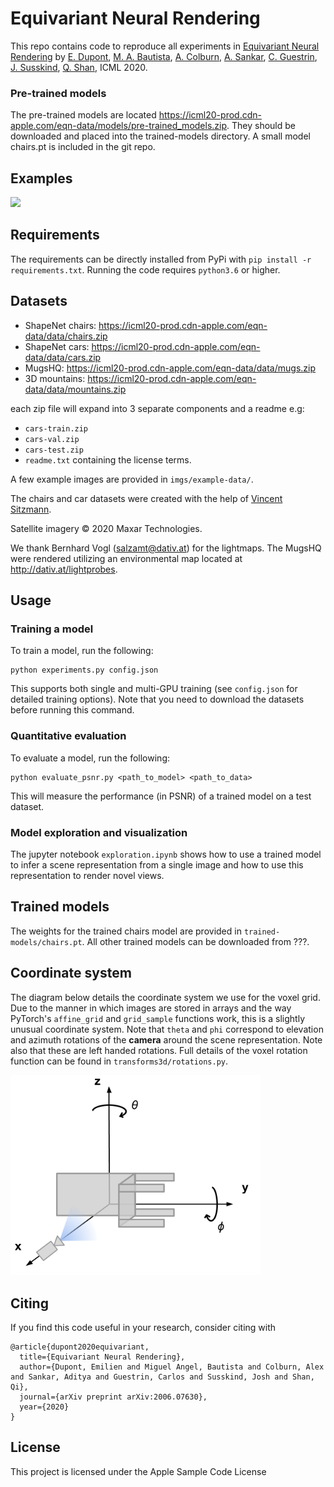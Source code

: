 # Equivariant Neural Rendering

This repo contains code to reproduce all experiments in [Equivariant Neural Rendering](https://arxiv.org/abs/2006.07630) by [E. Dupont](https://emiliendupont.github.io), [M. A. Bautista](https://scholar.google.com/citations?user=ZrRs-qoAAAAJ&hl=en), [A. Colburn](https://www.colburn.org), [A. Sankar](https://scholar.google.com/citations?user=6ZDIdEAAAAAJ&hl=en), [C. Guestrin](https://homes.cs.washington.edu/~guestrin/), [J. Susskind](https://scholar.google.com/citations?user=Sv2TGqsAAAAJ&hl=en), [Q. Shan](http://shanqi.github.io), ICML 2020.





### Pre-trained models

The pre-trained models are located https://icml20-prod.cdn-apple.com/eqn-data/models/pre-trained_models.zip.  They should be downloaded and placed into the trained-models directory.  A small model chairs.pt is included in the git repo.

## Examples

<img src="imgs/all_datasets.gif" width="400">

## Requirements

The requirements can be directly installed from PyPi with `pip install -r requirements.txt`. Running the code requires `python3.6` or higher.

## Datasets

- ShapeNet chairs: https://icml20-prod.cdn-apple.com/eqn-data/data/chairs.zip
- ShapeNet cars: https://icml20-prod.cdn-apple.com/eqn-data/data/cars.zip
- MugsHQ: https://icml20-prod.cdn-apple.com/eqn-data/data/mugs.zip
- 3D mountains: https://icml20-prod.cdn-apple.com/eqn-data/data/mountains.zip
 

each zip file will expand into 3 separate components and a readme e.g:
- `cars-train.zip`
- `cars-val.zip`
- `cars-test.zip`
- `readme.txt` containing the license terms.

A few example images are provided in `imgs/example-data/`.
 
The chairs and car datasets were created with the help of [Vincent Sitzmann](https://vsitzmann.github.io).
 
Satellite imagery © 2020 Maxar Technologies.

We thank Bernhard Vogl (salzamt@dativ.at) for the lightmaps.  The MugsHQ were rendered utilizing an environmental map located at http://dativ.at/lightprobes. 

## Usage

### Training a model

To train a model, run the following:

```
python experiments.py config.json
```

This supports both single and multi-GPU training (see `config.json` for detailed training options). Note that you need to download the datasets before running this command.

### Quantitative evaluation

To evaluate a model, run the following:

```
python evaluate_psnr.py <path_to_model> <path_to_data>
```

This will measure the performance (in PSNR) of a trained model on a test dataset.

### Model exploration and visualization

The jupyter notebook `exploration.ipynb` shows how to use a trained model to infer a scene representation from a single image and how to use this representation to render novel views.

## Trained models

The weights for the trained chairs model are provided in `trained-models/chairs.pt`. All other trained models can be downloaded from ???.

## Coordinate system

The diagram below details the coordinate system we use for the voxel grid. Due to the manner in which images are stored in arrays and the way PyTorch's `affine_grid` and `grid_sample` functions work, this is a slightly unusual coordinate system. Note that `theta` and `phi` correspond to elevation and azimuth rotations of the **camera** around the scene representation. Note also that these are left handed rotations. Full details of the voxel rotation function can be found in `transforms3d/rotations.py`.

<img src="imgs/coordinate-system.png" width="400">

## Citing

If you find this code useful in your research, consider citing with

```
@article{dupont2020equivariant,
  title={Equivariant Neural Rendering},
  author={Dupont, Emilien and Miguel Angel, Bautista and Colburn, Alex and Sankar, Aditya and Guestrin, Carlos and Susskind, Josh and Shan, Qi},
  journal={arXiv preprint arXiv:2006.07630},
  year={2020}
}
```

## License

This project is licensed under the Apple Sample Code License

